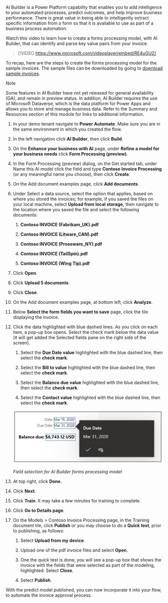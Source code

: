 AI Builder is a Power Platform capability that enables you to add intelligence to your automated processes, predict outcomes, and help improve business performance.  There is great value in being able to intelligently extract specific information from a form so that it is available to use as part of a business process automation.


Watch this video to learn how to create a forms processing model, with AI Builder, that can identify and parse key value pairs from your invoice.

>[!VIDEO https://www.microsoft.com/videoplayer/embed/RE4uGU2]


To recap, here are the steps to create the forms processing model for the sample invoices.  The sample files can be downloaded by going to [download sample invoices](https://github.com/MicrosoftDocs/mslearn-developer-tools-power-platform/tree/master/implement-robotic-process-automation-power-automate-ui-flows-ai-builder?azure-portal=true).


>[!NOTE]
> Some features in AI Builder have not yet released for general availability (GA), and remain in preview status.  In addition, AI Builder requires the use of Microsoft Dataverse, which is the data platform for Power Apps and allows you to store and manage business data.  Refer to the Summary and Resources section of this module for links to additional information.


1. In your demo tenant navigate to **Power Automate**.  Make sure you are in the same environment in which you created the flow.

1. In the left navigation click **AI Builder**, then click **Build**.

1. On the **Enhance your business with AI** page, under **Refine a model for your business needs** click **Form Processing (preview)**.

1. In the Form Processing (preview) dialog, on the Get started tab, under Name this AI model click the field and type **Contoso Invoice Processing** (or any meaningful name you choose), then click **Create**.

1. On the Add document examples page, click **Add documents**.

1. Under Select a data source, select the option that applies, based on where you stored the invoices; for example, if you saved the files on your local machine, select **Upload from local storage,** then navigate to the location where you saved the file and select the following documents:

   1. **Contoso INVOICE (Fabrikam_UK).pdf**

   1. **Contoso INVOICE (Litware_CAN).pdf**

   1. **Contoso INVOICE (Proseware_NY).pdf**

   1. **Contoso INVOICE (TailSpin).pdf**

   1. **Contoso INVOICE (Wing Tip).pdf**

1. Click **Open**.

1. Click **Upload 5 documents**.

1. Click **Close**.

1. On the Add document examples page, at bottom left, click **Analyze**.

1. Below **Select the form fields you want to save** page, click the tile displaying the invoice.

1. Click the data highlighted with blue dashed lines.  As you click on each item, a pop-up box opens.  Select the check mark below the data value (it will get added the Selected fields pane on the right side of the screen).

   1. Select the **Due Date value** highlighted with the blue dashed line, then select the **check mark**.

   1. Select the **Bill to value** highlighted with the blue dashed line, then select the **check mark**.

   1. Select the **Balance due value** highlighted with the blue dashed line, then select the **check mark**.

   1. Select the **Contact value** highlighted with the blue dashed line, then select the **check mark**.

    ![Field selection for AI Builder forms processing model](../media/ai-builder-select-field-3.png)

   *Field selection for AI Builder forms processing model*

1. At top right, click **Done.**

1. Click **Next**.

1. Click **Train**.  It may take a few minutes for training to complete.

1. Click **Go to Details page**.

1. On the Models > Contoso Invoice Processing page, in the Training document tile, click **Publish** or you may choose to do a **Quick test**, prior to publishing, as follows:

   1. Select **Upload from my device**.

   1. Upload one of the pdf invoice files and select **Open**.

   1. One the quick test is done, you will see a pop-up box that shows the invoice with the fields that were selected as part of the modeling, highlighted.  Select **Close**.

   1. Select **Publish**.

With the predict model published, you can now incorporate it into your flow, to automate the invoice approval process.
